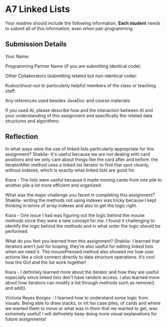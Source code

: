 # A7 Linked Lists

Your readme should include the following information. **Each student** needs to submit all of this information, even when pair programming. 

## Submission Details

Your Name:


Programming Partner Name (if you are submitting identical code):


Other Collaborators (submitting related but non-identical code):


Kudos/shout-out to particularly helpful members of the class or teaching staff:


Any references used besides JavaDoc and course materials:


If you used AI, please describe how and the interaction between AI and your understanding of this assignment and specifically the related data structures and algorithms:

## Reflection

In what ways were the use of linked lists particularly appropriate for this assignment?
Shakila- It's useful because we are not dealing with card positions and we only care about things like the card after and before. the iteratorAfter method uses a linked list iterator to find that spot cleanly, without indexes, which is exactly what linked lists are good for.

Kiara - The lists were useful because it made moving cards from one pile to another pile a lot more efficient and organized. 

What was the major challenge you faced in completing this assignment?
Shakila- writing the methods not using indexes was tricky because I kept thinking in terms of array indexes and also to get the logic right. 

Kiara - One issue I had was figuring out the logic behind the mouse methods since they were a new concept for me. I found it challenging to identify the logic behind the methods and in what order the logic should be performed.


What do you feel you learned from this assignment?
Shakila- I learned that iterators aren’t just for looping, they’re also useful for editing linked lists when we need it. The mousePressed method also showed me how user actions like a click connect directly to data structure operations. It’s cool how the GUI and the list work together!

Kiara - I definitely learned more about the iterator and how they are useful especially since linked lists don't have random access. I also learned more about how iterators can modify a list through methods such as remove() and add().



Victoria Reyes Borges - I learned how to understand some logic from visuals. Being able to draw stacks, or int hsi case piles, of cards and where we wanted them to move or what was in them that we wanted to get, was extremely useful! I will definetely keep doing more visual explanations for future assignments!